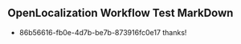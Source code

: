 ## OpenLocalization Workflow Test MarkDown
* 86b56616-fb0e-4d7b-be7b-873916fc0e17 
thanks!<!--HONumber=Mar16_HO2-->
